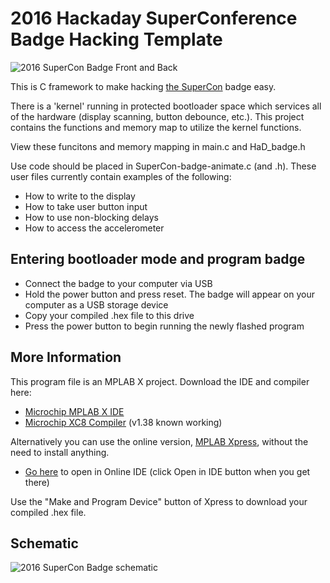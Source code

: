 2016 Hackaday SuperConference Badge Hacking Template
====================================================

![2016 SuperCon Badge Front and Back](https://hackadaycom.files.wordpress.com/2016/10/both.jpg)

This is C framework to make hacking [the SuperCon](https://hackaday.io/superconference) badge easy.

There is a 'kernel' running in protected bootloader space which services all of the
hardware (display scanning, button debounce, etc.). This project contains the
functions and memory map to utilize the kernel functions.

View these funcitons and memory mapping in main.c and HaD_badge.h

Use code should be placed in SuperCon-badge-animate.c (and .h). These user files
currently contain examples of the following:

*  How to write to the display
*  How to take user button input
*  How to use non-blocking delays
*  How to access the accelerometer

## Entering bootloader mode and program badge

*  Connect the badge to your computer via USB
*  Hold the power button and press reset. The badge will appear on your computer as a USB storage device
*  Copy your compiled .hex file to this drive
*  Press the power button to begin running the newly flashed program

## More Information

This program file is an MPLAB X project. Download the IDE and compiler here:

*  [Microchip MPLAB X IDE](http://microchip.wikidot.com/mplabx:installation)
*  [Microchip XC8 Compiler](http://microchip.wikidot.com/xc8:installation) (v1.38 known working)

Alternatively you can use the online version, [MPLAB Xpress](https://mplabxpress.microchip.com/mplabcloud/ide), without the need to install anything.

*  [Go here](https://mplabxpress.microchip.com/mplabcloud/Example/Details/259#) to open in Online IDE (click Open in IDE button when you get there)

Use the "Make and Program Device" button of Xpress to download your compiled .hex file.

## Schematic

![2016 SuperCon Badge schematic](https://hackadaycom.files.wordpress.com/2016/10/schematic-2016-supercon-badge.jpeg)

